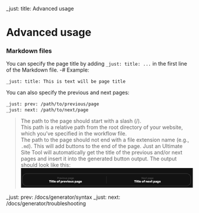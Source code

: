 _just: title: Advanced usage
# Advanced usage
### Markdown files
You can specify the page title by adding `_just: title: ...` in the first line of the Markdown file.
-# Example:
```
_just: title: This is text will be page title
```

You can also specify the previous and next pages:
```
_just: prev: /path/to/previous/page
_just: next: /path/to/next/page
```
> The path to the page should start with a slash (/). <br>This path is a relative path from the root directory of your website, which you’ve specified in the workflow file. <br>The path to the page should not end with a file extension name (e.g., `.md`).
This will add buttons to the end of the page.
Just an Ultimate Site Tool will automatically get the title of the previous and/or next pages and insert it into the generated button output.
The output should look like this:
![Output](/img/generator-adv-prevnext.png)

_just: prev: /docs/generator/syntax
_just: next: /docs/generator/troubleshooting